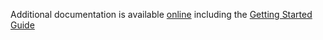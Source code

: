 Additional documentation is available [online](https://developer.ibm.com/customer-engagement/mobile-app-messaging/) including the [Getting Started Guide](https://developer.ibm.com/customer-engagement/tutorials/getting-started-mobile-app-messaging-ios-apps/)
